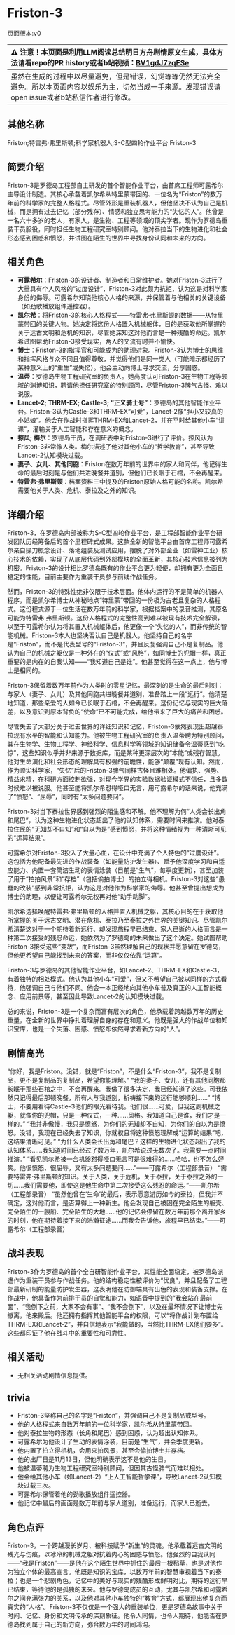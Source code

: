 # Friston-3
页面版本:v0
 

| :warning: 注意！本页面是利用LLM阅读总结明日方舟剧情原文生成，具体方法请看repo的PR history或者b站视频：[BV1gdJ7zqESe](https://www.bilibili.com/video/BV1gdJ7zqESe/)         |
|:----------------------------|
| 虽然在生成的过程中以尽量避免，但是错误，幻觉等等仍然无法完全避免。所以本页面内容以娱乐为主，切勿当成一手来源。发现错误请open issue或者b站私信作者进行修改。|



## 其他名称
Friston;特雷弗·弗里斯顿;科学家机器人;S-C型四轮作业平台 Friston-3
## 简要介绍
Friston-3是罗德岛工程部自主研发的首个智能作业平台，由首席工程师可露希尔主导设计制造。其核心承载着凯尔希从特里蒙带回的、一位名为“Friston”的数万年前的科学家的完整人格程式。尽管外形是重装机器人，但他坚决不认为自己是机械，而是拥有过去记忆（部分残存）、情感和独立思考能力的“失忆的人”。他曾是一名六十多岁的老人，有家人，是生物、工程等领域的顶尖学者。现作为罗德岛重装干员服役，同时担任生物工程研究室特别顾问。他对泰拉当下的生物进化和社会形态感到困惑和愤怒，并试图在陌生的世界中寻找身份认同和未来的方向。
## 相关角色
-   **可露希尔**：Friston-3的设计者、制造者和日常维护者。她对Friston-3进行了大量具有个人风格的“过度设计”，Friston-3对此颇为抗拒，认为这是对科学家身份的侮辱。可露希尔知晓他核心人格的来源，并保管着与他相关的关键设备（如劲歌播放组件遥控器）。
-   **凯尔希**：将Friston-3的核心人格程式——特雷弗·弗里斯顿的数据——从特里蒙带回的关键人物。她决定将这份人格置入机械躯体，目的是获取他所掌握的关于远古文明和危机的知识，尽管她深知这对他而言是一种残酷的命运。凯尔希试图帮助Friston-3接受现实，两人的交流有时并不愉快。
-   **博士**：Friston-3的指挥官和可能成为的助理对象。Friston-3认为博士的思维和指挥风格与众不同且值得尊敬，并觉得他们是同一类人（可能暗示都经历了某种意义上的“重生”或失忆）。他会主动向博士寻求交流，分享困惑。
-   **温蒂**：罗德岛生物工程研究室的负责人。她高度认可Friston-3在生物工程等领域的渊博知识，聘请他担任研究室的特别顾问，尽管Friston-3脾气古怪、难以说服。
-   **Lancet-2; THRM-EX; Castle-3; “正义骑士号”**：罗德岛的其他智能作业平台。Friston-3认为Castle-3和THRM-EX“可爱”，Lancet-2像“胆小又较真的小姑娘”。他会在作战时指挥THRM-EX和Lancet-2，并在平时给其他小车“讲课”，灌输关于人工智能和存在意义的概念。
-   **掠风; 梅尔**：罗德岛干员，在调研表中对Friston-3进行了评价。掠风认为Friston-3非常像人类。梅尔描述了他对其他小车的“哲学教育”，甚至导致Lancet-2认知模块过载。
-   **妻子、女儿、其他同胞**：Friston在数万年前的世界中的家人和同伴，他记得生命的最后时刻是与他们共进晚餐并道别，但他们已长眠于石棺，不会再醒来。
-   **特雷弗·弗里斯顿**：档案资料三中提及的Friston原始人格可能的名称。凯尔希需要他关于人类、危机、泰拉及之外的知识。
## 详细介绍
Friston-3，在罗德岛内部被称为S-C型四轮作业平台，是工程部智能作业平台研发团队历经筹备后的首个里程碑式成果。这款全新的智能平台由首席工程师可露希尔亲自操刀概念设计、落地组装及测试应用，摆脱了对外部企业（如雷神工业）核心技术的依赖，实现了从底层代码到外部模块的全面革新，其核心技术信息被列为机密。Friston-3的设计相比罗德岛既有的作业平台更为轻便，却拥有更为全面且稳定的性能，目前主要作为重装干员参与前线作战任务。

然而，Friston-3的特殊性绝非仅限于技术层面。他体内运行的不是简单的机器人程序，而是凯尔希博士从神秘地点“特里蒙”带回的一份极为古老且复杂的人格程式。这份程式源于一位生活在数万年前的科学家，根据档案中的录音推测，其原名可能为特雷弗·弗里斯顿。这份人格程式的完整性高到难以被现有技术完全解读，以至于可露希尔认为将其置入机械躯体后，他更像一个“失忆的人”，而非传统的智能机械。Friston-3本人也坚决否认自己是机器人，他坚持自己的名字是“Friston”，而不是代表型号的“Friston-3”，并且反复强调自己不是复制品。他认为自己的机械之躯仅是一种外在的“仪式”或“风格”，如同博士的兜帽一样，真正重要的是内在的自我认知——“我知道自己是谁”。他甚至觉得在这一点上，他与博士是相同的。

Friston-3保留着数万年前作为人类时的零星记忆，最深刻的是生命的最后时刻：与家人（妻子、女儿）及其他同胞共进晚餐并道别，准备踏上一段“远行”。他清楚地知道，那些亲爱的人如今已长眠于石棺，不会再醒来。这份记忆与现实的巨大落差，以及意识到原本背负的“使命”已不可能完成，给他带来了巨大的痛苦和困惑。

尽管失去了大部分关于过去世界的详细知识和记忆，Friston-3依然表现出超越泰拉现有水平的智能和认知能力。他被生物工程研究室的负责人温蒂聘为特别顾问，其在生物学、生物工程学、神经科学、信息科学等领域的知识储备令温蒂感到“吃惊”，这些知识似乎并非来源于数据库，而是某种更深层次的“本能”或残存智慧。他对生命演化和社会形态的理解具有极强的前瞻性，能够“颠覆”现有认知。然而，作为顶尖科学家，“失忆”后的Friston-3脾气同样古怪且难相处。他偏执、强势、精益求精，在科研方面控制欲强，对现今学界的实验数据验证模式不信任，且多数时候难以被说服。他甚至能将凯尔希怼得哑口无言，用可露希尔的话来说，他充满了“愤怒”、“屈辱”，同时有“太多问题要问”。

Friston-3对当下泰拉世界感到强烈的陌生感和不解。他不理解为何“人类会长出角和尾巴”，认为这种生物进化状态超出了他的认知体系，需要时间来推演。他对泰拉住民的“无知却不自知”和“自以为是”感到愤怒，并将这种情绪视为一种清晰可见的“运算结果”。

可露希尔对Friston-3投入了大量心血，在设计中充满了个人特色的“过度设计”。这包括为他配备最先进的作战装备（如能量防护发生器）、赋予他深度学习和自适应能力、内置一套简洁生动的表情涂装（目前是“生气”，每季度更新），甚至加装了用于“拍拍风景”和“存档”（包括偷拍博士）的拍立得相机。Friston-3对这些“愚蠢的改装”感到非常抗拒，认为这是对他作为科学家的侮辱。他甚至曾提出想成为博士的助理，以便让可露希尔无权再对他“动手动脚”。

凯尔希选择唤醒特雷弗·弗里斯顿的人格并置入机械之躯，其核心目的在于获取他所掌握的关于远古文明、潜在危机、泰拉乃至泰拉之外世界的关键知识。尽管凯尔希清楚这对于一个期待着新远行、却发现旅程早已结束、家人已逝的人格而言是一种第二次接受的残忍命运，她依然为了罗德岛的未来做出了这个决定。她试图帮助Friston-3接受这些“变故”，而Friston-3虽然理解自己的现状并愿意留在罗德岛，但他更希望自己能找到未来的答案，而非仅仅依靠“运算”。

Friston-3与罗德岛的其他智能作业平台，如Lancet-2、THRM-EX和Castle-3，有着独特的相处模式。他认为其他小车“可爱”，但又不希望自己被以同样的方式看待，他强调自己与他们不同。他会一本正经地向其他小车普及真正的人工智能概念、应用前景等，甚至因此导致Lancet-2的认知模块过载。

总的来说，Friston-3是一个复杂而富有层次的角色，他承载着跨越数万年的历史重量，在全新的世界中挣扎着理解自身的存在和意义。他既是强大的作战单位和知识宝库，也是一个失落、困惑、愤怒却依然寻求着新方向的“人”。
## 剧情高光
“你好，我是Friston。没错，就是“Friston”，不是什么“Friston-3”，我不是复制品，更不是复制品的复制品，希望你能理解。”
“我的妻子、女儿，还有其他同胞都长眠于那些石棺之中，不会再醒来。我做了很多决定，我已经知道了这些。可我依然只记得最后那顿晚餐，所有人与我道别，祈祷接下来的远行能够顺利......”
“博士，不要用看待Castle-3他们的眼光看待我。他们很......可爱，但我这副机械之躯，就像你的兜帽，只是一种仪式，一种......风格。我知道自己是谁，我们才是一样的。”
“我并非傲慢，我只是愤怒，为你们的无知却不自知，为你们的自以为是愤怒。没错，我现在已经失去了知识，你就权且将这种愤怒理解成“运算的结果”吧，这结果清晰可见。”
“为什么人类会长出角和尾巴？这样的生物进化状态超出了我的认知体系......我知道时间已经过了数万年，凯尔希说过无数次了。我需要一点时间推演。”
“看见凯尔希被一台机器怼得哑口无言可是很难得的......哈哈，也不怎么好笑。他很愤怒、很屈辱，又有太多问题要问......”——可露希尔（工程部录音）
“需要特雷弗·弗里斯顿的知识。关于人类，关于危机，关于泰拉，关于泰拉之外的一切......我们需要他，即使这是他生命中第二次接受这么残忍的命运。”——凯尔希（工程部录音）
“虽然他曾在‘生命’的最后，表示愿意游历如今的泰拉，但我并不确定，这对他而言，是否算得上一种新生。他会发现自己被困在完全陌生的躯壳、完全陌生的一艘船、完全陌生的大地......他的记忆会停留在数万年前那个离开家乡的时刻，他在期待着接下来的浩瀚征途......而我会告诉他，旅程早已结束。”——可露希尔（工程部录音）
## 战斗表现
Friston-3作为罗德岛的首个全自研智能作业平台，其性能全面稳定，被罗德岛派遣作为重装干员参与作战任务。他的结构稳定性被评价为“优良”，并且配备了工程部最新研制的能量防护发生器，这表明他在防御端具有出色的表现和装备支撑。在作战中，他具备作为前排干员的自觉和能力，如语音中提到的“我会站在最前面”、“我倒下之前，大家不会有事”、“我不会倒下”，以及在最坏情况下让博士先撤离，他来殿后。他还拥有指挥其他智能平台的权限，可以“将作战计划布置给THRM-EX和Lancet-2”，并自信地表示“我能做的，当然比THRM-EX他们要多”。这些都印证了他在战斗中的重要性和可靠性。
## 相关活动
-   无相关活动剧情信息提供。
## trivia
- Friston-3坚称自己的名字是“Friston”，并强调自己不是复制品或型号。
- 他的人格程式来自数万年前的一位科学家，凯尔希从特里蒙带回。
- 他对泰拉生物的形态（长角和尾巴）感到困惑，认为超出认知体系。
- 可露希尔为他设计了生动的表情涂装，目前是“生气”，并会季度更新。
- 他内置了拍立得相机，会用来拍风景，甚至会偷拍博士并存档。
- 他的出厂日是11月13日，但他明确表示这不是他的生日。
- 他被温蒂聘为生物工程研究室特别顾问，但因其古怪脾气而难以相处。
- 他会给其他小车（如Lancet-2）“上人工智能哲学课”，导致Lancet-2认知模块过载三次。
- 可露希尔保管着他的劲歌播放组件遥控器。
- 他记忆中最后的画面是数万年前与家人道别，准备远行，而家人已逝去。
## 角色点评
Friston-3，一个跨越漫长岁月、被科技赋予“新生”的灵魂。他承载着远古文明的残光与伤痕，以冰冷的机械之躯对抗着内心的困惑与愤怒。他强烈的自我认同——“我是Friston”——是他在这个陌生世界中抓住的最后一根稻草，也是对他作为独立个体的最高宣言。他既是知识的宝库，以数万年前的智慧审视着当下的泰拉；也是一个悲剧角色，记忆中的美好与现实的残酷形成鲜明对比，期待的远行早已结束，等待他的是孤独的未来。他与罗德岛成员的互动，尤其与凯尔希和可露希尔之间充满张力的关系，以及他对其他小车独特的“教育”方式，都展现出他复杂而真实的“人格”。Friston-3不仅仅是一个强大的重装单位，更是罗德岛故事中关于时间、记忆、身份和文明传承的深刻象征。他令人同情，也令人期待，他能否在罗德岛找到属于自己的新方向，弥合数万年的时间鸿沟。
